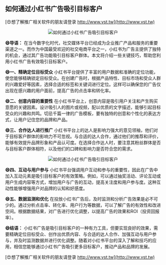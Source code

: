 ## **如何通过小红书广告吸引目标客户**

[😍想了解推广相关软件的朋友请登录 http://www.vst.tw](http://www.vst.tw)

 <center><img src="https://vst.tw/MP4/tuiguang/png/8.png" alt="如何通过小红书广告吸引目标客户"></center>

**😄导语：**
在当今数字化时代，社交媒体平台已经成为企业推广产品和服务的重要渠道之一。而作为中国最受欢迎的社交电商平台之一，小红书为广告主提供了独特的机会，通过其广告功能吸引目标客户群体。本文将介绍一些关键技巧，帮助您利用小红书广告有效吸引目标客户。

**😄一、精确定位目标受众**
小红书平台提供了丰富的用户数据和准确的定位功能，使您能够精确锁定目标受众。在创建广告时，根据产品特性、目标市场和受众人群的兴趣爱好等因素，选择合适的标签和关键词进行定位。这样可以确保您的广告仅出现在感兴趣的用户面前，提高广告的点击率和转化率。

**😄二、创意内容的重要性**
在小红书平台上，创意内容是吸引用户关注和产生购买意愿的关键因素。设计吸引人的图片或视频，配以优质的文字描述，能够引起目标受众的兴趣和共鸣。切忌千篇一律的广告模板，要有独特的创意和个性化的表达方式，让用户记住您的品牌和产品。

**😄三、合作达人进行推广**
小红书平台上的达人是影响力强大的意见领袖，他们对于目标客户群体的影响力不可忽视。与合适的达人合作，通过他们的推荐和评价，能够有效提升品牌形象和产品认可度。在选择合作达人时，要注意其粉丝群体是否与目标客户群体相符，以及他们的口碑和影响力是否符合您的需求。

 <center><img src="https://vst.tw/MP4/tuiguang/png/6.png" alt="如何通过小红书广告吸引目标客户"></center>

**😄四、互动与用户参与**
小红书平台强调用户互动和参与的重要性，因此在广告中加入互动元素是吸引目标客户的有效策略。例如，可以通过抽奖活动、评论互动或用户生成内容等方式，增加用户与广告的互动，提高关注度和用户参与度。这种互动性能够增强用户对品牌的认知和好感度。

**😄五、数据监测和优化**
在投放小红书广告后，及时监测和分析广告效果是必不可少的。通过分析点击率、转化率、用户行为等数据，可以了解广告的有效性和改进空间。根据数据结果，对广告进行优化调整，以提高广告的效果和ROI（投资回报率）。

**😄结语：**
小红书广告是吸引目标客户的一种有力工具，但要实现良好的效果，需要精确定位目标受众、创作出优质内容、与合适的达人合作、加强互动与用户参与，并及时监测数据并进行优化调整。随着对小红书平台的深入了解和技巧的应用，相信您能够通过小红书广告吸引更多目标客户，推动产品和品牌的发展。

[😍想了解推广相关软件的朋友请登录 http://www.vst.tw](http://www.vst.tw)



